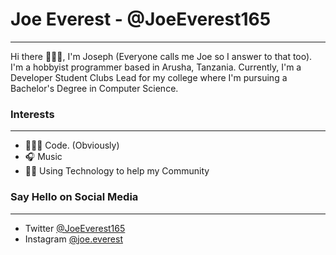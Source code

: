 Joe Everest - @JoeEverest165
============================

* * * * *

Hi there 🙋🏾‍♂️, I'm Joseph (Everyone calls me Joe so I answer to that
too). I'm a hobbyist programmer based in Arusha, Tanzania. Currently,
I'm a Developer Student Clubs Lead for my college where I'm pursuing a
Bachelor's Degree in Computer Science.

### Interests

* * * * *

-   👨🏾‍💻 Code. (Obviously)
-   🎧 Music
-   🤝🏾 Using Technology to help my Community

### Say Hello on Social Media

* * * * *

-   Twitter [@JoeEverest165](https://twitter.com/JoeEverest165)
-   Instagram [@joe.everest](https://www.instagram.com/joe.everest/)

